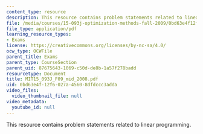 ```yaml
---
content_type: resource
description: This resource contains problem statements related to linear programming.
file: /media/courses/15-093j-optimization-methods-fall-2009/0bd63e4f12f6027a45608dfdccc3adda_MIT15_093J_F09_mid_2008.pdf
file_type: application/pdf
learning_resource_types:
- Exams
license: https://creativecommons.org/licenses/by-nc-sa/4.0/
ocw_type: OCWFile
parent_title: Exams
parent_type: CourseSection
parent_uid: 87675643-1069-c50d-de8b-1a57f278badd
resourcetype: Document
title: MIT15_093J_F09_mid_2008.pdf
uid: 0bd63e4f-12f6-027a-4560-8dfdccc3adda
video_files:
  video_thumbnail_file: null
video_metadata:
  youtube_id: null
---
```

This resource contains problem statements related to linear programming.